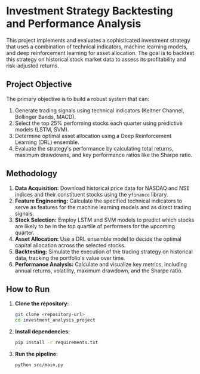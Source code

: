 # Investment Strategy Backtesting and Performance Analysis

This project implements and evaluates a sophisticated investment strategy that uses a combination of technical indicators, machine learning models, and deep reinforcement learning for asset allocation. The goal is to backtest this strategy on historical stock market data to assess its profitability and risk-adjusted returns.

## Project Objective

The primary objective is to build a robust system that can:

1.  Generate trading signals using technical indicators (Keltner Channel, Bollinger Bands, MACD).
2.  Select the top 25% performing stocks each quarter using predictive models (LSTM, SVM).
3.  Determine optimal asset allocation using a Deep Reinforcement Learning (DRL) ensemble.
4.  Evaluate the strategy's performance by calculating total returns, maximum drawdowns, and key performance ratios like the Sharpe ratio.

## Methodology

1.  **Data Acquisition:** Download historical price data for NASDAQ and NSE indices and their constituent stocks using the `yfinance` library.
2.  **Feature Engineering:** Calculate the specified technical indicators to serve as features for the machine learning models and as direct trading signals.
3.  **Stock Selection:** Employ LSTM and SVM models to predict which stocks are likely to be in the top quartile of performers for the upcoming quarter.
4.  **Asset Allocation:** Use a DRL ensemble model to decide the optimal capital allocation across the selected stocks.
5.  **Backtesting:** Simulate the execution of the trading strategy on historical data, tracking the portfolio's value over time.
6.  **Performance Analysis:** Calculate and visualize key metrics, including annual returns, volatility, maximum drawdown, and the Sharpe ratio.

## How to Run

1.  **Clone the repository:**
    ```bash
    git clone <repository-url>
    cd investment_analysis_project
    ```
2.  **Install dependencies:**
    ```bash
    pip install -r requirements.txt
    ```
3.  **Run the pipeline:**
    ```bash
    python src/main.py
    ```
